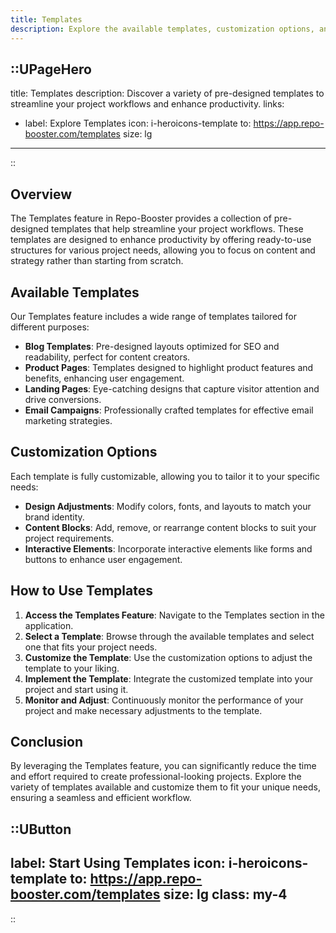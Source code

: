 ```yaml
---
title: Templates
description: Explore the available templates, customization options, and learn how to use them effectively in your projects.
---
```


::UPageHero
---
title: Templates
description: Discover a variety of pre-designed templates to streamline your project workflows and enhance productivity.
links:
  - label: Explore Templates
    icon: i-heroicons-template
    to: https://app.repo-booster.com/templates
    size: lg
---
::

## Overview

The Templates feature in Repo-Booster provides a collection of pre-designed templates that help streamline your project workflows. These templates are designed to enhance productivity by offering ready-to-use structures for various project needs, allowing you to focus on content and strategy rather than starting from scratch.

## Available Templates

Our Templates feature includes a wide range of templates tailored for different purposes:

- **Blog Templates**: Pre-designed layouts optimized for SEO and readability, perfect for content creators.
- **Product Pages**: Templates designed to highlight product features and benefits, enhancing user engagement.
- **Landing Pages**: Eye-catching designs that capture visitor attention and drive conversions.
- **Email Campaigns**: Professionally crafted templates for effective email marketing strategies.

## Customization Options

Each template is fully customizable, allowing you to tailor it to your specific needs:

- **Design Adjustments**: Modify colors, fonts, and layouts to match your brand identity.
- **Content Blocks**: Add, remove, or rearrange content blocks to suit your project requirements.
- **Interactive Elements**: Incorporate interactive elements like forms and buttons to enhance user engagement.

## How to Use Templates

1. **Access the Templates Feature**: Navigate to the Templates section in the application.
2. **Select a Template**: Browse through the available templates and select one that fits your project needs.
3. **Customize the Template**: Use the customization options to adjust the template to your liking.
4. **Implement the Template**: Integrate the customized template into your project and start using it.
5. **Monitor and Adjust**: Continuously monitor the performance of your project and make necessary adjustments to the template.

## Conclusion

By leveraging the Templates feature, you can significantly reduce the time and effort required to create professional-looking projects. Explore the variety of templates available and customize them to fit your unique needs, ensuring a seamless and efficient workflow.

::UButton
---
label: Start Using Templates
icon: i-heroicons-template
to: https://app.repo-booster.com/templates
size: lg
class: my-4
---
::
